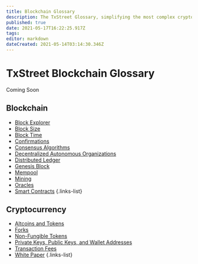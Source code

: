 ```yaml
---
title: Blockchain Glossary
description: The TxStreet Glossary, simplifying the most complex cryptocurrency related terms.
published: true
date: 2021-05-17T16:22:25.917Z
tags: 
editor: markdown
dateCreated: 2021-05-14T03:14:30.346Z
---
```


# TxStreet Blockchain Glossary

Coming Soon


## Blockchain
- [Block Explorer](/glossary/blockexplorer)
- [Block Size](/glossary/block-size)
- [Block Time](/glossary/block-time)
- [Confirmations](/glossary/blockchain/#confirmations)
- [Consensus Algorithms](/glossary/consensus-algorithms)
- [Decentralized Autonomous Organizations](/glossary/blockchain/#dao)
- [Distributed Ledger](/glossary/blockchain/#distributed-ledger)
- [Genesis Block](/glossary/blockchain/#genesis-block)
- [Mempool](/glossary/mempool)
- [Mining](/glossary/mining)
- [Oracles](glossary/blockchain/#oracle)
- [Smart Contracts](glossary/blockchain/#smart-contract)
{.links-list}

## Cryptocurrency
- [Altcoins and Tokens](/glossary/altcoins-and-tokens)
- [Forks](/glossary/forks)
- [Non-Fungible Tokens](/glossary/nft)
- [Private Keys, Public Keys, and Wallet Addresses](/glossary/blockchain/#keys-and-addresses)
- [Transaction Fees](/glossary/transaction-fees)
- [White Paper](/glossary/white-paper)
{.links-list}
